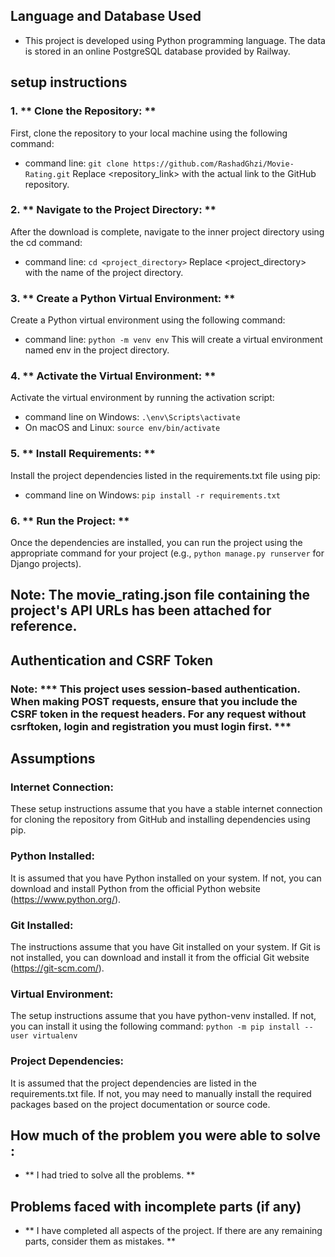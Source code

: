 ## Language and Database Used

- This project is developed using Python programming language. The data is stored in an online PostgreSQL database provided by Railway.

## setup instructions

### 1. ** Clone the Repository: **
First, clone the repository to your local machine using the following command:
- command line: `git clone https://github.com/RashadGhzi/Movie-Rating.git`
Replace <repository_link> with the actual link to the GitHub repository.

### 2. ** Navigate to the Project Directory: **
After the download is complete, navigate to the inner project directory using the cd command:
- command line: `cd <project_directory>`
Replace <project_directory> with the name of the project directory.

### 3. ** Create a Python Virtual Environment: **
Create a Python virtual environment using the following command:
- command line: `python -m venv env`
This will create a virtual environment named env in the project directory.

### 4. ** Activate the Virtual Environment: **
Activate the virtual environment by running the activation script:
- command line on Windows: `.\env\Scripts\activate`
- On macOS and Linux: `source env/bin/activate`

### 5. ** Install Requirements: **
Install the project dependencies listed in the requirements.txt file using pip:
- command line on Windows: `pip install -r requirements.txt`

### 6. ** Run the Project: **
Once the dependencies are installed, you can run the project using the appropriate command for your project (e.g., `python manage.py runserver` for Django projects).

## Note: The movie_rating.json file containing the project's API URLs has been attached for reference.


## Authentication and CSRF Token
### Note: *** This project uses session-based authentication. When making POST requests, ensure that you include the CSRF token in the request headers. For any request without csrftoken, login and registration you must login first. ***


## Assumptions

### Internet Connection:
These setup instructions assume that you have a stable internet connection for cloning the repository from GitHub and installing dependencies using pip.

### Python Installed:
It is assumed that you have Python installed on your system. If not, you can download and install Python from the official Python website (https://www.python.org/).

### Git Installed:
The instructions assume that you have Git installed on your system. If Git is not installed, you can download and install it from the official Git website (https://git-scm.com/).

### Virtual Environment:
The setup instructions assume that you have python-venv installed. If not, you can install it using the following command:
`python -m pip install --user virtualenv`

### Project Dependencies:
It is assumed that the project dependencies are listed in the requirements.txt file. If not, you may need to manually install the required packages based on the project documentation or source code.

## How much of the problem you were able to solve :
- ** I had tried to solve all the problems. **

## Problems faced with incomplete parts (if any) 
- ** I have completed all aspects of the project. If there are any remaining parts, consider them as mistakes. ** 
